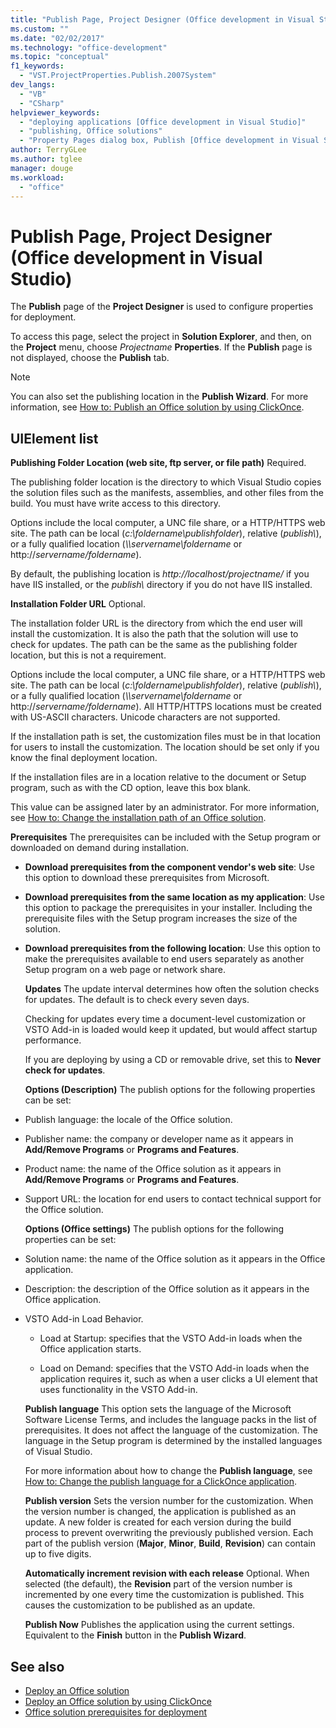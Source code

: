 ```yaml
---
title: "Publish Page, Project Designer (Office development in Visual Studio)"
ms.custom: ""
ms.date: "02/02/2017"
ms.technology: "office-development"
ms.topic: "conceptual"
f1_keywords:
  - "VST.ProjectProperties.Publish.2007System"
dev_langs:
  - "VB"
  - "CSharp"
helpviewer_keywords:
  - "deploying applications [Office development in Visual Studio]"
  - "publishing, Office solutions"
  - "Property Pages dialog box, Publish [Office development in Visual Studio]"
author: TerryGLee
ms.author: tglee
manager: douge
ms.workload:
  - "office"
---
```

# Publish Page, Project Designer (Office development in Visual Studio)
  The **Publish** page of the **Project Designer** is used to configure properties for deployment.

 To access this page, select the project in **Solution Explorer**, and then, on the **Project** menu, choose *Projectname* **Properties**. If the **Publish** page is not displayed, choose the **Publish** tab.

> [!NOTE]
>  You can also set the publishing location in the **Publish Wizard**. For more information, see [How to: Publish an Office solution by using ClickOnce](https://msdn.microsoft.com/2b6c247e-bc04-4ce4-bb64-c4e79bb3d5b8).

## UIElement list
 **Publishing Folder Location (web site, ftp server, or file path)**
 Required.

 The publishing folder location is the directory to which Visual Studio copies the solution files such as the manifests, assemblies, and other files from the build. You must have write access to this directory.

 Options include the local computer, a UNC file share, or a HTTP/HTTPS web site. The path can be local (*c:\foldername\publishfolder*), relative (*publish\\*), or a fully qualified location (*\\\servername\foldername* or http://<em>servername/foldername</em>).

 By default, the publishing location is *http://localhost/projectname/* if you have IIS installed, or the *publish\\* directory if you do not have IIS installed.

 **Installation Folder URL**
 Optional.

 The installation folder URL is the directory from which the end user will install the customization. It is also the path that the solution will use to check for updates. The path can be the same as the publishing folder location, but this is not a requirement.

 Options include the local computer, a UNC file share, or a HTTP/HTTPS web site. The path can be local (*c:\foldername\publishfolder*), relative (*publish\\*), or a fully qualified location (*\\\servername\foldername* or http://<em>servername/foldername</em>). All HTTP/HTTPS locations must be created with US-ASCII characters. Unicode characters are not supported.

 If the installation path is set, the customization files must be in that location for users to install the customization. The location should be set only if you know the final deployment location.

 If the installation files are in a location relative to the document or Setup program, such as with the CD option, leave this box blank.

 This value can be assigned later by an administrator. For more information, see [How to: Change the installation path of an Office solution](https://msdn.microsoft.com/d0eaa07b-2d72-4902-899f-2f9fb165b8fd).

 **Prerequisites**
 The prerequisites can be included with the Setup program or downloaded on demand during installation.

- **Download prerequisites from the component vendor's web site**: Use this option to download these prerequisites from Microsoft.

- **Download prerequisites from the same location as my application**: Use this option to package the prerequisites in your installer. Including the prerequisite files with the Setup program increases the size of the solution.

- **Download prerequisites from the following location**: Use this option to make the prerequisites available to end users separately as another Setup program on a web page or network share.

  **Updates**
  The update interval determines how often the solution checks for updates. The default is to check every seven days.

  Checking for updates every time a document-level customization or VSTO Add-in is loaded would keep it updated, but would affect startup performance.

  If you are deploying by using a CD or removable drive, set this to **Never check for updates**.

  **Options (Description)**
  The publish options for the following properties can be set:

- Publish language: the locale of the Office solution.

- Publisher name: the company or developer name as it appears in **Add/Remove Programs** or **Programs and Features**.

- Product name: the name of the Office solution as it appears in **Add/Remove Programs** or **Programs and Features**.

- Support URL: the location for end users to contact technical support for the Office solution.

  **Options (Office settings)**
  The publish options for the following properties can be set:

- Solution name: the name of the Office solution as it appears in the Office application.

- Description: the description of the Office solution as it appears in the Office application.

- VSTO Add-in Load Behavior.

  -   Load at Startup: specifies that the VSTO Add-in loads when the Office application starts.

  -   Load on Demand: specifies that the VSTO Add-in loads when the application requires it, such as when a user clicks a UI element that uses functionality in the VSTO Add-in.

  **Publish language**
  This option sets the language of the Microsoft Software License Terms, and includes the language packs in the list of prerequisites. It does not affect the language of the customization. The language in the Setup program is determined by the installed languages of Visual Studio.

  For more information about how to change the **Publish language**, see [How to: Change the publish language for a ClickOnce application](../deployment/how-to-change-the-publish-language-for-a-clickonce-application.md).

  **Publish version**
  Sets the version number for the customization. When the version number is changed, the application is published as an update. A new folder is created for each version during the build process to prevent overwriting the previously published version. Each part of the publish version (**Major**, **Minor**, **Build**, **Revision**) can contain up to five digits.

  **Automatically increment revision with each release**
  Optional. When selected (the default), the **Revision** part of the version number is incremented by one every time the customization is published. This causes the customization to be published as an update.

  **Publish Now**
  Publishes the application using the current settings. Equivalent to the **Finish** button in the **Publish Wizard**.

## See also

- [Deploy an Office solution](../vsto/deploying-an-office-solution.md)
- [Deploy an Office solution by using ClickOnce](../vsto/deploying-an-office-solution-by-using-clickonce.md)
- [Office solution prerequisites for deployment](https://msdn.microsoft.com/9f672809-43a3-40a1-9057-397ce3b5126e)
